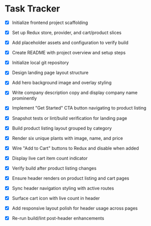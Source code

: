 # Task Tracker

- [x] Initialize frontend project scaffolding
- [x] Set up Redux store, provider, and cart/product slices
- [x] Add placeholder assets and configuration to verify build
- [x] Create README with project overview and setup steps
- [x] Initialize local git repository

- [x] Design landing page layout structure
- [x] Add hero background image and overlay styling
- [x] Write company description copy and display company name prominently
- [x] Implement "Get Started" CTA button navigating to product listing
- [x] Snapshot tests or lint/build verification for landing page

- [x] Build product listing layout grouped by category
- [x] Render six unique plants with image, name, and price
- [x] Wire "Add to Cart" buttons to Redux and disable when added
- [x] Display live cart item count indicator
- [x] Verify build after product listing changes

- [x] Ensure header renders on product listing and cart pages
- [x] Sync header navigation styling with active routes
- [x] Surface cart icon with live count in header
- [x] Add responsive layout polish for header usage across pages
- [x] Re-run build/lint post-header enhancements
